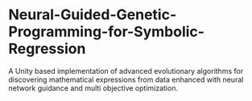 # Neural-Guided-Genetic-Programming-for-Symbolic-Regression
A Unity based implementation of advanced evolutionary algorithms for discovering mathematical expressions from data enhanced with neural network guidance and multi objective optimization.
